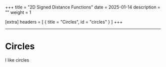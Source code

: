 +++
title = "2D Signed Distance Functions"
date = 2025-01-14
description = ""
weight = 1

[extra]
headers = [
  { title = "Circles", id = "circles" }
]
+++

---

# Circles
I like circles
